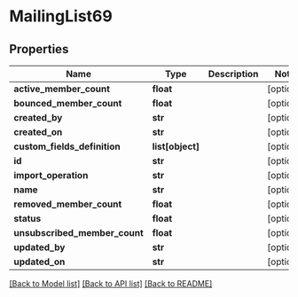 # MailingList69

## Properties
Name | Type | Description | Notes
------------ | ------------- | ------------- | -------------
**active_member_count** | **float** |  | [optional] 
**bounced_member_count** | **float** |  | [optional] 
**created_by** | **str** |  | [optional] 
**created_on** | **str** |  | [optional] 
**custom_fields_definition** | **list[object]** |  | [optional] 
**id** | **str** |  | [optional] 
**import_operation** | **str** |  | [optional] 
**name** | **str** |  | [optional] 
**removed_member_count** | **float** |  | [optional] 
**status** | **float** |  | [optional] 
**unsubscribed_member_count** | **float** |  | [optional] 
**updated_by** | **str** |  | [optional] 
**updated_on** | **str** |  | [optional] 

[[Back to Model list]](../README.md#documentation-for-models) [[Back to API list]](../README.md#documentation-for-api-endpoints) [[Back to README]](../README.md)


